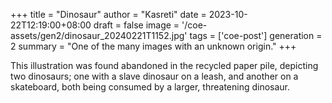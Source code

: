 +++
title = "Dinosaur"
author = "Kasreti"
date = 2023-10-22T12:19:00+08:00
draft = false
image = '/coe-assets/gen2/dinosaur_20240221T1152.jpg'
tags = ['coe-post']
generation = 2
summary = "One of the many images with an unknown origin."
+++

This illustration was found abandoned in the recycled paper pile, depicting two dinosaurs; one with a slave dinosaur on
a leash, and another on a skateboard, both being consumed by a larger, threatening dinosaur.